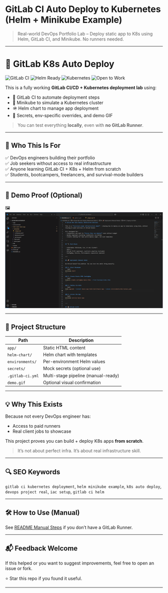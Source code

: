 # GitLab CI Auto Deploy to Kubernetes (Helm + Minikube Example)

> Real-world DevOps Portfolio Lab – Deploy static app to K8s using Helm, GitLab CI, and Minikube. No runners needed.

---

# 🚀 GitLab K8s Auto Deploy

![GitLab CI](https://img.shields.io/badge/GitLab%20CI-pipeline--manual-blueviolet?logo=gitlab)
![Helm Ready](https://img.shields.io/badge/Helm-chart--ready-0A6EBD?logo=helm)
![Kubernetes](https://img.shields.io/badge/Kubernetes-deployable-326CE5?logo=kubernetes)
![Open to Work](https://img.shields.io/badge/Open--to--Work-Yes-brightgreen?style=flat-square)

This is a fully working **GitLab CI/CD + Kubernetes deployment lab** using:

- 🧱 GitLab CI to automate deployment steps
- 🐳 Minikube to simulate a Kubernetes cluster
- 🪖 Helm chart to manage app deployment
- 🔐 Secrets, env-specific overrides, and demo GIF

> You can test everything **locally**, even with **no GitLab Runner**.

---

## 👀 Who This Is For

✅ DevOps engineers building their portfolio  
✅ Job seekers without access to real infrastructure  
✅ Anyone learning GitLab CI + K8s + Helm from scratch  
✅ Students, bootcampers, freelancers, and survival-mode builders

---

## 📸 Demo Proof (Optional)

🖼️ ![CI → Helm → K8s Demo](https://github.com/nuntin/gitlab-k8s-autodeploy/raw/main/demo.gif)

---

## 📂 Project Structure

| Path                    | Description                         |
|-------------------------|-------------------------------------|
| `app/`                  | Static HTML content                 |
| `helm-chart/`           | Helm chart with templates           |
| `environments/`         | Per-environment Helm values         |
| `secrets/`              | Mock secrets (optional use)         |
| `.gitlab-ci.yml`        | Multi-stage pipeline (manual-ready) |
| `demo.gif`              | Optional visual confirmation        |

---

## 💡 Why This Exists

Because not every DevOps engineer has:
- Access to paid runners
- Real client jobs to showcase

This project proves you can build + deploy K8s apps **from scratch**.

> It’s not about perfect infra.
> It’s about real infrastructure skill.

---

## 🔍 SEO Keywords

`gitlab ci kubernetes deployment`, `helm minikube example`, `k8s auto deploy`, `devops project real`, `iac setup`, `gitlab ci helm`

---

## 🛠️ How to Use (Manual)

See [README Manual Steps](./README.manual.md) if you don’t have a GitLab Runner.

---

## 📬 Feedback Welcome

If this helped or you want to suggest improvements, feel free to open an issue or fork.

⭐ Star this repo if you found it useful.

---
